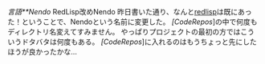*言語**Nendo* RedLisp改めNendo
昨日書いた通り、なんと[redlisp](http://code.google.com/p/redlisp/)は既にあった！ということで、Nendoという名前に変更した。
*[CodeRepos*]の中で何度もディレクトリ名変えてすみません。
やっぱりプロジェクトの最初の方ではこういうドタバタは何度もある。
*[CodeRepos*]に入れるのはもうちょっと先にしたほうが良かったかな...
